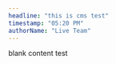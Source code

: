 ```yaml
---
headline: "this is cms test"
timestamp: "05:20 PM"
authorName: "Live Team"
---
```


blank content test

